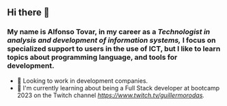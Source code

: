 ## Hi there 👋
### My name is Alfonso Tovar, in my career as a *Technologist in analysis and development of information systems,* I focus on specialized support to users in the use of ICT, but I like to learn topics about programming language, and tools for development.

- 🔭 Looking to work in development companies.
- 🌱 I'm currently learning about being a Full Stack developer at bootcamp 2023 on the Twitch channel          *https://www.twitch.tv/guillermorodas.*
